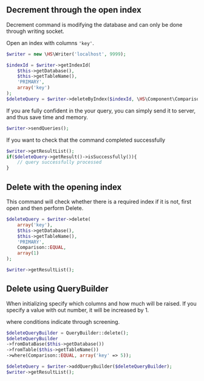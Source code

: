 Decrement through the open index
------------
Decrement command is modifying the database and can only be done through writing socket.

Open an index with columns `'key'`.

```php
$writer = new \HS\Writer('localhost', 9999);

$indexId = $writer->getIndexId(
    $this->getDatabase(),
    $this->getTableName(),
    'PRIMARY',
    array('key')
);
$deleteQuery = $writer->deleteByIndex($indexId, \HS\Component\Comparison::EQUAL, array(3));
```

If you are fully confident in the your query, you can simply send it to server, and thus save time and memory.

```php
$writer->sendQueries();
```

If you want to check that the command completed successfully

```php
$writer->getResultList();
if($deleteQuery->getResult()->isSuccessfully()){
    // query successfully processed
}
```

Delete with the opening index
------------
This command will check whether there is a required index if it is not, first open and then perform Delete.

```php
$deleteQuery = $writer->delete(
    array('key'),
    $this->getDatabase(),
    $this->getTableName(),
    'PRIMARY',
    Comparison::EQUAL,
    array(1)
);

$writer->getResultList();
```

Delete using QueryBuilder
------------
When initializing specify which columns and how much will be raised. If you specify a value with out number,
it will be increased by 1.

where conditions indicate through screening.

```php
$deleteQueryBuilder = QueryBuilder::delete();
$deleteQueryBuilder
->fromDataBase($this->getDatabase())
->fromTable($this->getTableName())
->where(Comparison::EQUAL, array('key' => 5));

$deleteQuery = $writer->addQueryBuilder($deleteQueryBuilder);
$writer->getResultList();
```